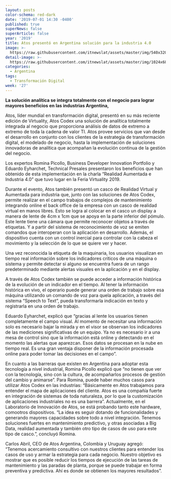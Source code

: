 ```yaml
---
layout: posts
color-schema: red-dark
date: '2019-07-01 14:30 -0400'
published: true
superNews: false
superArticle: false
year: '2019'
title: Atos presentó en Argentina solución para la industria 4.0
image: >-
  https://raw.githubusercontent.com/itnewslat/assets/master/img/540x320/Industria-p.jpg
detail-image: >-
  https://raw.githubusercontent.com/itnewslat/assets/master/img/1024x680/Industria-g.jpg
categories:
  - Argentina
tags:
  - Transformación Digital
week: '27'
---
```

**La solución analítica se integra totalmente con el negocio para lograr mayores beneficios en las industrias
Argentina,**

Atos, líder mundial en transformación digital, presentó en su más reciente edición de Virtuality, Atos Codex una solución de analítica totalmente integrada al negocio que proporciona análisis de datos de extremo a extremo de toda la cadena de valor TI. Atos provee servicios que van desde el desarrollo en conjunto con los clientes de la estrategia de transformación digital, el modelado de negocio, hasta la implementación de soluciones innovadoras de analítica que acompañan la evolución continua de la gestión del negocio.

Los expertos Romina Picollo, Business Developer Innovation Portfolio y Eduardo Eyharchet, Technical Presales presentaron los beneficios que han obtenido de esta implementación en la charla “Realidad Aumentada e Industria 4.0” que tuvo lugar en la Feria Virtuality 2019. 

Durante el evento, Atos también presentó un casco de Realidad Virtual y Aumentada para industria que, junto con las soluciones de Atos Codex, permite realizar en el campo trabajos de complejos de mantenimiento integrando online el back office de la empresa con un casco de realidad virtual en manos libres. Esto se logra al colocar en el casco un display a manera de lente de 4cm x 1cm que se apoya en la parte inferior del pómulo. Este lente tiene una cámara que permite reconocer objetos a través de etiquetas. Y a partir del sistema de reconocimiento de voz se emiten comandos que interoperan con la aplicación en desarrollo. Además, el dispositivo cuenta con un control inercial para controlar con la cabeza el movimiento y la selección de lo que se quiere ver y hacer.

Una vez reconocida la etiqueta de la maquinaria, los usuarios visualizan en tiempo real información sobre los indicadores críticos de una máquina o sistema y permite detectar si alguno se encuentra fuera de un rango predeterminado mediante alertas visuales en la aplicación y en el display. 

A través de Atos Codex también se puede acceder a información histórica de la evolución de un indicador en el tiempo. Al tener la información histórica en vivo, el operario puede generar una orden de trabajo sobre esa máquina utilizando un comando de voz para quela aplicación, a través del sistema “Speech to Text”, pueda transformarla indicación en texto y registrarla en una orden de trabajo.

Eduardo Eyharchet, explicó que “gracias al lente los usuarios tienen completamente el campo visual. Al momento de necesitar una información solo es necesario bajar la mirada y en el visor se observan los indicadores de las mediciones significativas de un equipo. Ya no es necesario ir a una mesa de control sino que la información está online y detectando en el momento las alertas que aparezcan. Esos datos se procesan en la nube en tiempo real. Es una gran ventaja disponer de la información procesada online para poder tomar las decisiones en el campo”.

En cuanto a las barreras que existen en Argentina para adoptar esta tecnología a nivel industrial, Romina Picollo explicó que “no tienen que ver con la tecnología, sino con la cultura, de acompañarlos procesos de gestión del cambio y animarse”. Para Romina, puede haber muchos casos para utilizar Atos Codex en las industrias: “Básicamente en Atos trabajamos para entender el mapa de aplicaciones del cliente. Atos es una compañía fuerte en integración de sistemas de toda naturaleza, por lo que la customización de aplicaciones industriales no es una barrera”. Actualmente, en el Laboratorio de Innovación de Atos, se está probando tanto este hardware, comootros dispositivos. “La idea es seguir dotando de funcionalidades y generando mayores capacidades sobre todo a nivel integración. Tenemos soluciones fuertes en mantenimiento predictivo, y otras asociadas a Big Data, realidad aumentada y también otro tipo de casos de uso para este tipo de casco.”, concluyó Romina. 

Carlos Abril, CEO de Atos Argentina, Colombia y Uruguay agregó: “Tenemos acercamiento consultivo con nuestros clientes para entender los casos de uso y armar la estrategia para cada negocio. Nuestro objetivo es mostrar que es posible reducir los tiempos de ejecución de las tareas de mantenimiento y las paradas de planta, porque se puede trabajar en forma preventiva y predictiva. Ahí es donde se obtienen los mayores resultados”.
